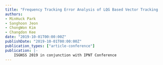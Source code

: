 ```yaml
---
title: "Frequency Tracking Error Analysis of LQG Based Vector Tracking Loop Compared to Conventional EKF Based Vector Tracking Loop"
authors:
- MinHuck Park
- Sanghoon Jeon
- ChongWon Kim
- Changdon Kee
date: "2019-10-01T00:00:00Z"
publishDate: "2019-10-01T00:00:00Z"
publication_types: ["article-conference"]
publication: |-
    ISGNSS 2019 in conjunction with IPNT Conference
---
```

